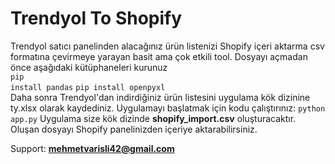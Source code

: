 # Trendyol To Shopify
Trendyol satıcı panelinden alacağınız ürün listenizi Shopify içeri aktarma csv formatına çevirmeye yarayan basit ama çok etkili tool.
Dosyayı açmadan önce aşağıdaki kütüphaneleri kurunuz<br>
<code>pip install pandas</code>
<code>pip install openpyxl</code><br>
Daha sonra Trendyol'dan indirdiğiniz ürün listesini uygulama kök dizinine ty.xlsx olarak kaydediniz.
Uygulamayı başlatmak için kodu çalıştırınız: <code>python app.py</code>
Uygulama size kök dizinde <b>shopify_import.csv</b> oluşturacaktır. <br>Oluşan dosyayı Shopify panelinizden içeriye aktarabilirsiniz.

Support: <b>mehmetvarisli42@gmail.com</b>
